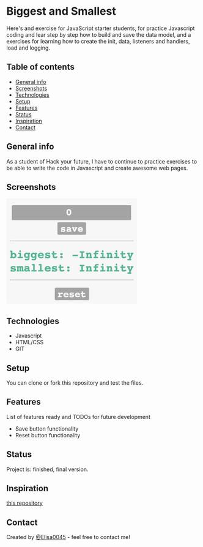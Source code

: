 # Biggest and Smallest 
Here's and exercise for JavaScript starter students, for practice Javascript coding and lear step by step how to build and save the data model, and a exercises for learning how to create the init, data, listeners and handlers, load and logging. 

## Table of contents
* [General info](#general-info)
* [Screenshots](#screenshots)
* [Technologies](#technologies)
* [Setup](#setup)
* [Features](#features)
* [Status](#status)
* [Inspiration](#inspiration)
* [Contact](#contact)

## General info
As a student of Hack your future, I have to continue to practice exercises to be able to write the code in Javascript and create awesome web pages.

## Screenshots
![Example screenshot](./img/screenshot.jpg)

## Technologies
* Javascript
* HTML/CSS
* GIT

## Setup
You can clone or fork this repository and test the files.

## Features
List of features ready and TODOs for future development
* Save button functionality
* Reset button functionality

## Status
Project is: finished, final version.

## Inspiration
[this repository](https://github.com/HackYourFutureBelgium/biggest-and-smallest)

## Contact
Created by [@Elisa0045](https://github.com/Elisa0045) - feel free to contact me!